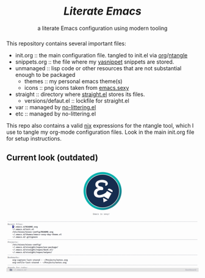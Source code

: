 <div align="center">
    <h1><i>Literate Emacs</i></h1>
    a literate Emacs configuration using modern tooling
</div>
<h3></h3>

This repository contains several important files:
- init.org :: the main configuration file. tangled to init.el via [org](https://orgmode.org/)/[ntangle](https://github.com/OrgTangle/ntangle)
- snippets.org :: the file where my [yasnippet](https://github.com/joaotavora/yasnippet) snippets are stored. 
- unmanaged :: lisp code or other resources that are not substantial enough to be packaged
  - themes :: my personal emacs theme(s)
  - icons :: png icons taken from [emacs.sexy](http://emacs.sexy)
- straight :: directory where [straight.el](https://github.com/raxod502/straight.el) stores its files.
  - versions/defaut.el :: lockfile for straight.el
- var :: managed by [no-littering.el](https://github.com/emacscollective/no-littering)
- etc :: managed by no-littering.el

This repo also contains a valid [nix](https://nixos.org/nix/) expressions for the ntangle tool, which I use to tangle my org-mode configuration files.
Look in the main init.org file for setup instructions.

## Current look (outdated)
![](scrot.png)
